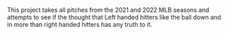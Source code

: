 This project takes all pitches from the 2021 and 2022 MLB seasons and attempts to see if the thought that Left handed hitters like the ball down and in more than right handed hitters has any truth to it.  
